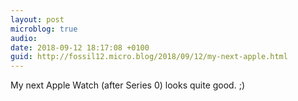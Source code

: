 ```yaml
---
layout: post
microblog: true
audio: 
date: 2018-09-12 18:17:08 +0100
guid: http://fossil12.micro.blog/2018/09/12/my-next-apple.html
---
```

My next Apple Watch (after Series 0) looks quite good. ;)
